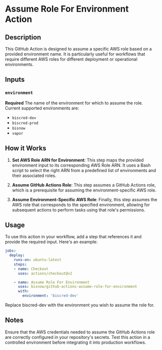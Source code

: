 # Assume Role For Environment Action

## Description
This GitHub Action is designed to assume a specific AWS role based on a provided environment name. It is particularly useful for workflows that require different AWS roles for different deployment or operational environments.

## Inputs

### `environment`
**Required** The name of the environment for which to assume the role. Current supported environments are:
- `biscred-dev`
- `biscred-prod`
- `bisnow`
- `vapor`

## How it Works

1. **Set AWS Role ARN for Environment**: This step maps the provided environment input to its corresponding AWS Role ARN. It uses a Bash script to select the right ARN from a predefined list of environments and their associated roles.

2. **Assume GitHub Actions Role**: This step assumes a GitHub Actions role, which is a prerequisite for assuming the environment-specific AWS role.

3. **Assume Environment-Specific AWS Role**: Finally, this step assumes the AWS role that corresponds to the specified environment, allowing for subsequent actions to perform tasks using that role's permissions.

## Usage

To use this action in your workflow, add a step that references it and provide the required input. Here's an example:

```yaml
jobs:
  deploy:
    runs-on: ubuntu-latest
    steps:
    - name: Checkout
      uses: actions/checkout@v2

    - name: Assume Role For Environment
      uses: bisnow/github-actions-assume-role-for-environment
      with:
        environment: 'biscred-dev'
```

Replace biscred-dev with the environment you wish to assume the role for.

## Notes

Ensure that the AWS credentials needed to assume the GitHub Actions role are correctly configured in your repository's secrets.
Test this action in a controlled environment before integrating it into production workflows.